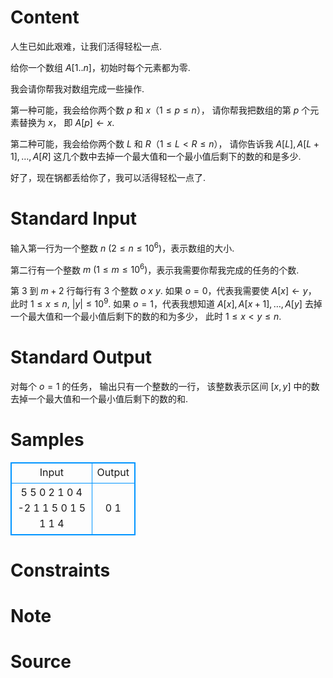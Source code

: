 
# Content

人生已如此艰难，让我们活得轻松一点.

给你一个数组 $A[1..n]$，初始时每个元素都为零.

我会请你帮我对数组完成一些操作.

第一种可能，我会给你两个数 $p$ 和 $x$（$1 \le p \le n$），
请你帮我把数组的第 $p$ 个元素替换为 $x$，
即 $A[p] \leftarrow x$.

第二种可能，我会给你两个数 $L$ 和 $R$（$1 \le L < R \le n$），
请你告诉我 $A[L], A[L+1], \dots, A[R]$
这几个数中去掉一个最大值和一个最小值后剩下的数的和是多少.

好了，现在锅都丢给你了，我可以活得轻松一点了.

# Standard Input

输入第一行为一个整数 $n\ (2 \le n \le 10^6)$，表示数组的大小.

第二行有一个整数 $m\ (1 \le m \le 10^6)$，表示我需要你帮我完成的任务的个数.

第 $3$ 到 $m+2$ 行每行有 3 个整数 $o\ x\ y$.
如果 $o = 0$，代表我需要使 $A[x] \leftarrow y$，
此时 $1 \le x \le n,\ |y| \le 10^9$.
如果 $o = 1$，代表我想知道 $A[x], A[x+1], \dots, A[y]$
去掉一个最大值和一个最小值后剩下的数的和为多少，
此时 $1 \le x < y \le n$.

# Standard Output

对每个 $o = 1$ 的任务，
输出只有一个整数的一行，
该整数表示区间 $[x, y]$ 中的数
去掉一个最大值和一个最小值后剩下的数的和.

# Samples

<style>
        table,table tr th, table tr td { border:1px solid #0094ff; }
        table { width: 200px; min-height: 25px; line-height: 25px; text-align: center; border-collapse: collapse;}   
    </style>
<table>
	<tr>
		<td>Input</td>
		<td>Output</td>
	</tr>
<tr><td>5
5
0 2 1
0 4 -2
1 1 5
0 1 5
1 1 4</td><td>0
1</td></tr></table>


# Constraints



# Note



# Source



